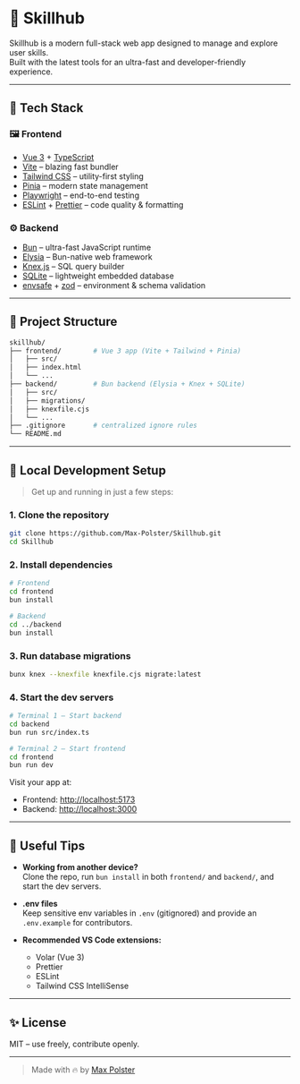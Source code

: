 # 🧠 Skillhub

Skillhub is a modern full-stack web app designed to manage and explore user skills.  
Built with the latest tools for an ultra-fast and developer-friendly experience.

---

## 🚀 Tech Stack

### 🖼️ Frontend

- [Vue 3](https://vuejs.org/) + [TypeScript](https://www.typescriptlang.org/)
- [Vite](https://vitejs.dev/) – blazing fast bundler
- [Tailwind CSS](https://tailwindcss.com/) – utility-first styling
- [Pinia](https://pinia.vuejs.org/) – modern state management
- [Playwright](https://playwright.dev/) – end-to-end testing
- [ESLint](https://eslint.org/) + [Prettier](https://prettier.io/) – code quality & formatting

### ⚙️ Backend

- [Bun](https://bun.sh/) – ultra-fast JavaScript runtime
- [Elysia](https://elysiajs.com/) – Bun-native web framework
- [Knex.js](https://knexjs.org/) – SQL query builder
- [SQLite](https://www.sqlite.org/) – lightweight embedded database
- [envsafe](https://github.com/rolodato/envsafe) + [zod](https://zod.dev/) – environment & schema validation

---

## 📁 Project Structure

```bash
skillhub/
├── frontend/        # Vue 3 app (Vite + Tailwind + Pinia)
│   ├── src/
│   ├── index.html
│   └── ...
├── backend/         # Bun backend (Elysia + Knex + SQLite)
│   ├── src/
│   ├── migrations/
│   ├── knexfile.cjs
│   └── ...
├── .gitignore       # centralized ignore rules
└── README.md
```

---

## 🧪 Local Development Setup

> Get up and running in just a few steps:

### 1. Clone the repository

```bash
git clone https://github.com/Max-Polster/Skillhub.git
cd Skillhub
```

### 2. Install dependencies

```bash
# Frontend
cd frontend
bun install

# Backend
cd ../backend
bun install
```

### 3. Run database migrations

```bash
bunx knex --knexfile knexfile.cjs migrate:latest
```

### 4. Start the dev servers

```bash
# Terminal 1 – Start backend
cd backend
bun run src/index.ts

# Terminal 2 – Start frontend
cd frontend
bun run dev
```

Visit your app at:

- Frontend: [http://localhost:5173](http://localhost:5173)
- Backend: [http://localhost:3000](http://localhost:3000)

---

## 🧠 Useful Tips

- **Working from another device?**  
  Clone the repo, run `bun install` in both `frontend/` and `backend/`, and start the dev servers.

- **.env files**  
  Keep sensitive env variables in `.env` (gitignored) and provide an `.env.example` for contributors.

- **Recommended VS Code extensions:**
  - Volar (Vue 3)
  - Prettier
  - ESLint
  - Tailwind CSS IntelliSense

---

## ✨ License

MIT – use freely, contribute openly.

---

> Made with 🔥 by [Max Polster](https://github.com/Max-Polster)

